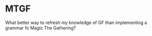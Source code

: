 # MTGF
What better way to refresh my knowledge of GF than implementing a grammar fo Magic The Gathering?
